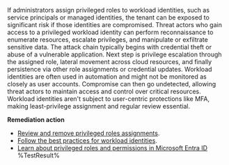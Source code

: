 If administrators assign privileged roles to workload identities, such as service principals or managed identities, the tenant can be exposed to significant risk if those identities are compromised. Threat actors who gain access to a privileged workload identity can perform reconnaissance to enumerate resources, escalate privileges, and manipulate or exfiltrate sensitive data. The attack chain typically begins with credential theft or abuse of a vulnerable application. Next step is privilege escalation through the assigned role, lateral movement across cloud resources, and finally persistence via other role assignments or credential updates. Workload identities are often used in automation and might not be monitored as closely as user accounts. Compromise can then go undetected, allowing threat actors to maintain access and control over critical resources. Workload identities aren't subject to user-centric protections like MFA, making least-privilege assignment and regular review essential. 

**Remediation action**
- [Review and remove privileged roles assignments](https://learn.microsoft.com/en-us/entra/id-governance/privileged-identity-management/pim-resource-roles-assign-roles?wt.mc_id=zerotrustrecommendations_automation_content_cnl_csasci#update-or-remove-an-existing-role-assignment).
- [Follow the best practices for workload identities](https://learn.microsoft.com/en-us/entra/workload-id/workload-identities-overview?wt.mc_id=zerotrustrecommendations_automation_content_cnl_csasci#key-scenarios).
- [Learn about privileged roles and permissions in Microsoft Entra ID](https://learn.microsoft.com/en-us/entra/identity/role-based-access-control/privileged-roles-permissions?wt.mc_id=zerotrustrecommendations_automation_content_cnl_csasci)<!--- Results --->
%TestResult%

